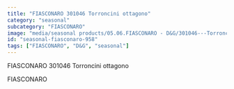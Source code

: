 ```yaml
---
title: "FIASCONARO 301046 Torroncini ottagono"
category: "seasonal"
subcategory: "FIASCONARO"
image: "media/seasonal products/05.06.FIASCONARO - D&G/301046---Torroncini-ottagono.jpg"
id: "seasonal-fiasconaro-958"
tags: ["FIASCONARO", "D&G", "seasonal"]
---
```


FIASCONARO 301046 Torroncini ottagono

FIASCONARO
